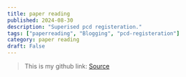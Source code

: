 ```yaml
---
title: paper reading
published: 2024-08-30
description: "Superised pcd registeration."
tags: ["paperreading", "Blogging", "pcd-registeration"]
category: paper reading
draft: False
---
```




> This is my github link: [Source](https://github.com/Kairui-SHI)